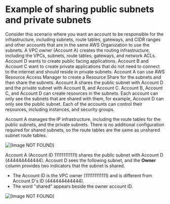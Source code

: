 # Example of sharing public subnets and private subnets<a name="example-vpc-share"></a>

Consider this scenario where you want an account to be responsible for the infrastructure, including subnets, route tables, gateways, and CIDR ranges and other accounts that are in the same AWS Organization to use the subnets\. A VPC owner \(Account A\) creates the routing infrastructure, including the VPCs, subnets, route tables, gateways, and network ACLs\. Account D wants to create public facing applications\. Account B and Account C want to create private applications that do not need to connect to the internet and should reside in private subnets\. Account A can use AWS Resource Access Manager to create a Resource Share for the subnets and then share the subnets\. Account A shares the public subnet with Account D and the private subnet with Account B, and Account C\. Account B, Account C, and Account D can create resources in the subnets\. Each account can only see the subnets that are shared with them, for example, Account D can only see the public subnet\. Each of the accounts can control their resources, including instances, and security groups\.

Account A manages the IP infrastructure, including the route tables for the public subnets, and the private subnets\. There is no additional configuration required for shared subnets, so the route tables are the same as unshared subnet route tables\. 

![\[Image NOT FOUND\]](http://docs.aws.amazon.com/vpc/latest/userguide/images/vpc-share-internet-gateway-example_updated.png)

Account A \(Account ID 111111111111\) shares the public subnet with Account D \(444444444444\)\. Account D sees the following subnet, and the **Owner** column provides two indicators that the subnet is shared\.
+ The Account ID is the VPC owner \(111111111111\) and is different from Account D's ID \(444444444444\)\.
+ The word "shared" appears beside the owner account ID\.

![\[Image NOT FOUND\]](http://docs.aws.amazon.com/vpc/latest/userguide/images/vpc-share-screen.png)